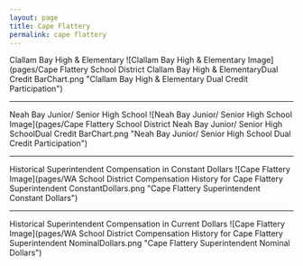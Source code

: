 ```yaml
---
layout: page
title: Cape Flattery
permalink: cape flattery
---
```



Clallam Bay High & Elementary
![Clallam Bay High & Elementary Image](pages/Cape Flattery School District Clallam Bay High & ElementaryDual Credit BarChart.png "Clallam Bay High & Elementary Dual Credit Participation")

___

Neah Bay Junior/ Senior High School
![Neah Bay Junior/ Senior High School Image](pages/Cape Flattery School District Neah Bay Junior/ Senior High SchoolDual Credit BarChart.png "Neah Bay Junior/ Senior High School Dual Credit Participation")

___

Historical Superintendent Compensation in Constant Dollars
![Cape Flattery Image](pages/WA School District Compensation History for Cape Flattery Superintendent ConstantDollars.png "Cape Flattery Superintendent Constant Dollars")

___

Historical Superintendent Compensation in Current Dollars
![Cape Flattery Image](pages/WA School District Compensation History for Cape Flattery Superintendent NominalDollars.png "Cape Flattery Superintendent Nominal Dollars")